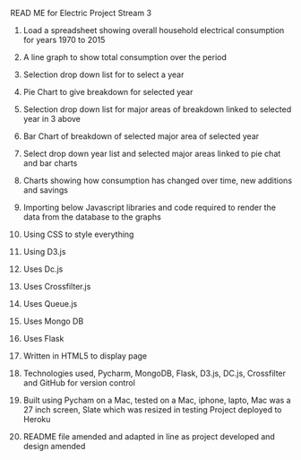 READ ME for Electric Project Stream 3

1.   Load a spreadsheet showing overall household electrical consumption for years 1970 to 2015

2.   A line graph to show total consumption over the period

3.   Selection drop down list for to select a year

4.   Pie Chart to give breakdown for selected year

5.   Selection drop down list for major areas of breakdown linked to selected year in 3 above

6.   Bar Chart of breakdown of selected major area of selected year

7.   Select drop down year list and selected major areas linked to pie chat and bar charts

8.   Charts showing how consumption has changed over time, new additions and savings

9.   Importing below Javascript libraries and code required to render the data from the database to the graphs

10.  Using CSS to style everything

11.  Using D3.js

12.  Uses Dc.js

13.  Uses Crossfilter.js

14.  Uses Queue.js

15.  Uses Mongo DB

16.  Uses Flask

17.  Written in HTML5 to display page

18.  Technologies used, Pycharm, MongoDB, Flask, D3.js, DC.js, Crossfilter and GitHub for version control

19.  Built using Pycham on a Mac, tested on a Mac, iphone, lapto, Mac was a 27 inch screen, Slate which was resized in testing Project deployed to Heroku

20.  README file amended and adapted in line as project developed and design amended